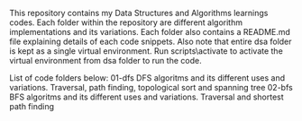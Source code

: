 This repository contains my Data Structures and Algorithms learnings codes.
Each folder within the repository are different algorithm implementations and its variations. Each folder also contains a README.md file explaining details of each code snippets.
Also note that entire dsa folder is kept as a single virtual environment.
Run scripts\activate to activate the virtual environment from dsa folder to run the code.

List of code folders below:
01-dfs						DFS algoritms and its different uses and variations. Traversal, path finding, topological sort and spanning tree
02-bfs						BFS algoritms and its different uses and variations. Traversal and shortest path finding